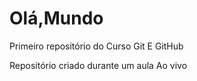 # Olá,Mundo 
 Primeiro repositório do Curso Git E GitHub

 Repositório criado durante um aula Ao vivo
